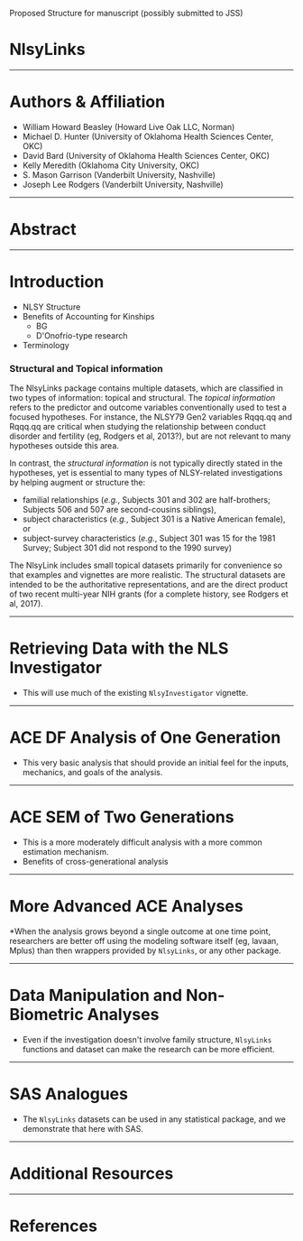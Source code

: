 Proposed Structure for manuscript (possibly submitted to JSS)

# NlsyLinks

----------------------------------------------------

# Authors & Affiliation
* William Howard Beasley (Howard Live Oak LLC, Norman)
* Michael D. Hunter (University of Oklahoma Health Sciences Center, OKC)
* David Bard (University of Oklahoma Health Sciences Center, OKC)
* Kelly Meredith (Oklahoma City University, OKC)
* S. Mason Garrison (Vanderbilt University, Nashville)
* Joseph Lee Rodgers (Vanderbilt University, Nashville)

----------------------------------------------------

# Abstract

----------------------------------------------------

# Introduction

* NLSY Structure
* Benefits of Accounting for Kinships  
    * BG
    * D'Onofrio-type research
* Terminology


### Structural and Topical information
The NlsyLinks package contains multiple datasets, which are classified in two types of information: topical and structural.  The *topical information* refers to the  predictor and outcome variables conventionally used to test a focused hypotheses.  For instance, the NLSY79 Gen2 variables Rqqq.qq and Rqqq.qq are critical when studying the relationship between conduct disorder and fertility (eg, Rodgers et al, 2013?), but are not relevant to many hypotheses outside this area.

In contrast, the *structural information* is not typically directly stated in the hypotheses, yet is essential to many types of NLSY-related investigations by helping augment or structure the:
* familial relationships (*e.g.*, Subjects 301 and 302 are half-brothers; Subjects 506 and 507 are second-cousins siblings),
* subject characteristics (*e.g.*, Subject 301 is a Native American female), or
* subject-survey characteristics (*e.g.*, Subject 301 was 15 for the 1981 Survey; Subject 301 did not respond to the 1990 survey)

The NlsyLink includes small topical datasets primarily for convenience so that examples and vignettes are more realistic.  The structural datasets are intended to be the authoritative representations, and are the direct product of two recent multi-year NIH grants (for a complete history, see Rodgers et al, 2017).

----------------------------------------------------

# Retrieving Data with the NLS Investigator
* This will use much of the existing `NlsyInvestigator` vignette.


----------------------------------------------------

# ACE DF Analysis of One Generation
* This very basic analysis that should provide an initial feel for the inputs, mechanics, and goals of the analysis.

----------------------------------------------------

# ACE SEM of Two Generations
* This is a more moderately difficult analysis with a more common estimation mechanism.
* Benefits of cross-generational analysis

----------------------------------------------------

# More Advanced ACE Analyses
*When the analysis grows beyond a single outcome at one time point, researchers are better off using the modeling software itself (eg, lavaan, Mplus) than then wrappers provided by `NlsyLinks`, or any other package.

----------------------------------------------------

# Data Manipulation and Non-Biometric Analyses
* Even if the investigation doesn't involve family structure, `NlsyLinks` functions and dataset can make the research can be more efficient.

----------------------------------------------------

# SAS Analogues
* The `NlsyLinks` datasets can be used in any statistical package, and we demonstrate that here with SAS.

----------------------------------------------------

# Additional Resources

----------------------------------------------------

# References
